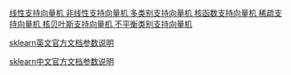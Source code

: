 [线性支持向量机 非线性支持向量机 多类别支持向量机 核函数支持向量机 稀疏支持向量机 核贝叶斯支持向量机 不平衡类别支持向量机](https://www.toutiao.com/article/7282559371211473445?&source=m_redirect)

[sklearn英文官方文档参数说明 ](https://scikit-learn.org/stable/modules/generated/sklearn.svm.SVC.html)

[sklearn中文官方文档参数说明](https://scikit-learn.org.cn/view/781.html)
